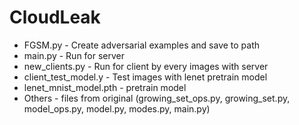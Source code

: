 #  CloudLeak
- FGSM.py - Create adversarial examples and save to path
- main.py - Run for server
- new_clients.py - Run for client by every images with server
- client_test_model.y - Test images with lenet pretrain model
- lenet_mnist_model.pth - pretrain model
- Others - files from original (growing_set_ops.py, growing_set.py, model_ops.py, model.py, modes.py, main.py)
